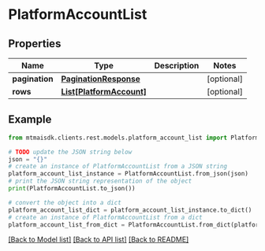 # PlatformAccountList


## Properties

Name | Type | Description | Notes
------------ | ------------- | ------------- | -------------
**pagination** | [**PaginationResponse**](PaginationResponse.md) |  | [optional] 
**rows** | [**List[PlatformAccount]**](PlatformAccount.md) |  | [optional] 

## Example

```python
from mtmaisdk.clients.rest.models.platform_account_list import PlatformAccountList

# TODO update the JSON string below
json = "{}"
# create an instance of PlatformAccountList from a JSON string
platform_account_list_instance = PlatformAccountList.from_json(json)
# print the JSON string representation of the object
print(PlatformAccountList.to_json())

# convert the object into a dict
platform_account_list_dict = platform_account_list_instance.to_dict()
# create an instance of PlatformAccountList from a dict
platform_account_list_from_dict = PlatformAccountList.from_dict(platform_account_list_dict)
```
[[Back to Model list]](../README.md#documentation-for-models) [[Back to API list]](../README.md#documentation-for-api-endpoints) [[Back to README]](../README.md)


